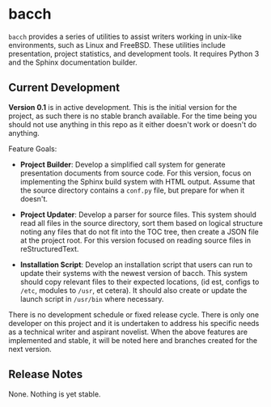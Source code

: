 # bacch

`bacch` provides a series of utilities to assist writers working in unix-like environments, such as Linux and FreeBSD.  These utilities include presentation, project statistics, and development tools.  It requires Python 3 and the Sphinx documentation builder.


## Current Development

**Version 0.1** is in active development.  This is the initial version for the project, as such there is no stable branch available.  For the time being you should not use anything in this repo as it either doesn't work or doesn't do anything.

Feature Goals:

- **Project Builder**: Develop a simplified call system for generate presentation documents from source code.  For this version, focus on implementing the Sphinx build system with HTML output.  Assume that the source directory contains a `conf.py` file, but prepare for when it doesn't.

- **Project Updater**: Develop a parser for source files.  This system should read all files in the source directory, sort them based on logical structure noting any files that do not fit into the TOC tree, then create a JSON file at the project root.  For this version focused on reading source files in reStructuredText.

- **Installation Script**: Develop an installation script that users can run to update their systems with the newest version of bacch.  This system should copy relevant files to their expected locations, (id est, configs to `/etc`, modules to `/usr`, et cetera).  It should also create or update the launch script in `/usr/bin` where necessary.

There is no development schedule or fixed release cycle.  There is only one developer on this project and it is undertaken to address his specific needs as a technical writer and aspirant novelist.  When the above features are implemented and stable, it will be noted here and branches created for the next version.

## Release Notes

None.  Nothing is yet stable.

